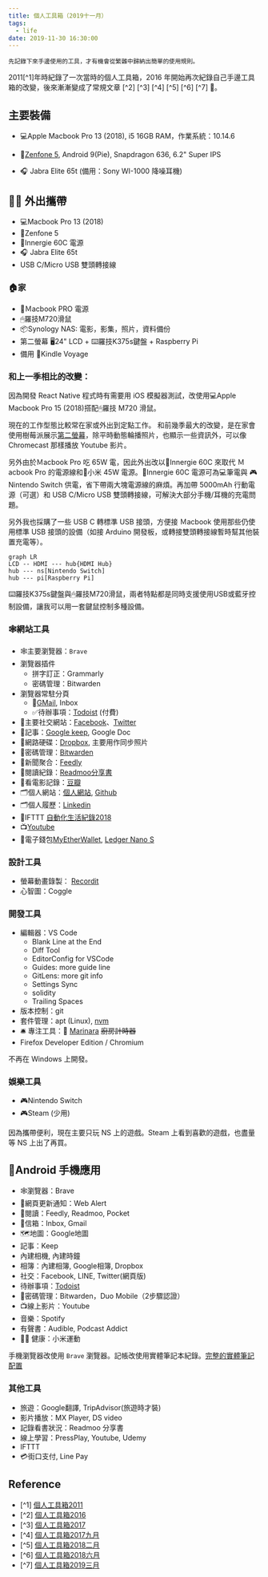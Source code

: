 ```yaml
---
title: 個人工具箱（2019十一月）
tags:
  - life
date: 2019-11-30 16:30:00
---
```


`先記錄下來手邊使用的工具，才有機會從繁雜中歸納出簡單的使用規則。`

2011[^1]年時紀錄了一次當時的個人工具箱，2016 年開始再次紀錄自己手邊工具箱的改變，後來漸漸變成了常規文章 [^2] [^3] [^4] [^5] [^6] [^7] 🤹。

## 主要裝備

* :computer:Apple Macbook Pro 13 (2018), i5 16GB RAM，作業系統：10.14.6

* :iphone:[Zenfone 5](https://www.asus.com/tw/Phone/ZenFone-5-ZE620KL/Tech-Specs/), Android 9(Pie), Snapdragon 636, 6.2" Super IPS

* :headphones: Jabra Elite 65t (備用：Sony WI-1000 降噪耳機)

<!-- truncate -->

## 🚶‍♂️ 外出攜帶

* :computer:Macbook Pro 13 (2018)
* :iphone:Zenfone 5
* :electric_plug:Innergie 60C 電源
* :headphones: Jabra Elite 65t
* USB C/Micro USB 雙頭轉接線

### :house:家

* :electric_plug:Ｍacbook PRO 電源
* 🖱羅技M720滑鼠
* :package:Synology NAS: 電影，影集，照片，資料備份
* 第二螢幕 :desktop_computer:24" LCD + :keyboard:羅技K375s鍵盤 + Raspberry Pi
* 備用 :orange_book:Kindle Voyage

### 和上一季相比的改變：

因為開發 React Native 程式時有需要用 iOS 模擬器測試，改使用:computer:Apple Macbook Pro 15 (2018)搭配🖱羅技 M720 滑鼠。

現在的工作型態比較常在家或外出到定點工作。
和前幾季最大的改變，是在家會使用樹莓派展示[第二螢幕](https://blog.gasolin.idv.tw/2019/11/13/second-screen)，除平時動態輪播照片，也顯示一些資訊外，可以像 Chromecast 那樣播放 Youtube 影片。

另外由於Ｍacbook Pro 吃 65W 電，因此外出改以:electric_plug:Innergie 60C 來取代 Ｍacbook Pro 的電源線和:electric_plug:小米 45W 電源。:electric_plug:Innergie 60C 電源可為:computer:筆電與 🎮Nintendo Switch 供電，省下帶兩大塊電源線的麻煩。再加帶 5000mAh 行動電源（可選）和 USB C/Micro USB 雙頭轉接線，可解決大部分手機/耳機的充電問題。

另外我也採購了一些 USB C 轉標準 USB 接頭，方便接 Ｍacbook 使用那些仍使用標準 USB 接頭的設備（如接 Arduino 開發板，或轉接雙頭轉接線暫時幫其他裝置充電等）。

```mermaid
graph LR
LCD -- HDMI --- hub{HDMI Hub}
hub --- ns[Nintendo Switch]
hub --- pi[Raspberry Pi]
```

:keyboard:羅技K375s鍵盤與🖱羅技M720滑鼠，兩者特點都是同時支援使用USB或藍牙控制設備，讓我可以用一套鍵鼠控制多種設備。

### :spider_web:網站工具

* :spider_web:主要瀏覽器：`Brave`
* 瀏覽器插件
  - 拼字訂正：Grammarly
  - 密碼管理：Bitwarden
* 瀏覽器常駐分頁
  - :email:[GMail](http://mail.google.com/), Inbox
  - ✅待辦事項：[Todoist](https://todoist.com/) (付費)
* :busts_in_silhouette:主要社交網站：[Facebook](http://www.facebook.com/)、[Twitter](https://twitter.com/gasolin)
* :memo:記事：[Google keep](http://keep.google.com/), Google Doc
* :floppy_disk:網路硬碟：[Dropbox](http://www.dropbox.com/), 主要用作同步照片
* 🔑密碼管理：[Bitwarden](https://www.bitwarden.com/)
* :newspaper:新聞聚合：[Feedly](https://feedly.com/)
* :blue_book:閱讀紀錄：[Readmoo分享書](https://share.readmoo.com/mooer/lifaicqb9/bookshelf/gasolin/read)
* :movie_camera:看電影記錄：[豆瓣](http://www.douban.com/)
* :card_index_dividers:個人網站：[個人網站](http://www.gasolin.idv.tw), [Github](https://github.com/gasolin/blog/)
* :card_index_dividers:個人履歷：[Linkedin](https://www.linkedin.com/in/fredglin/)
* :link:IFTTT [自動化生活紀錄2018](https://blog.gasolin.idv.tw/2018/01/26/personal-automation-in-2018/)
* :tv:[Youtube](https://www.youtube.com/)
* :purse:電子錢包[MyEtherWallet](https://www.myetherwallet.com/), [Ledger Nano S](https://blog.gasolin.idv.tw/2017/12/26/setup_ledger_nano_on_linux/)


### 設計工具

* 螢幕動畫錄製： [Recordit](http://www.recordit.co/)
* 心智圖：Coggle

### 開發工具

* 編輯器：VS Code
  - Blank Line at the End
  - Diff Tool
  - EditorConfig for VSCode
  - Guides: more guide line
  - GitLens: more git info
  - Settings Sync
  - solidity
  - Trailing Spaces
* 版本控制：git
* 套件管理：apt (Linux), [nvm](https://github.com/creationix/nvm)
* :bellhop_bell: 專注工具：:tomato: [Marinara](https://chrome.google.com/webstore/detail/marinara-pomodoro%C2%AE-assist/lojgmehidjdhhbmpjfamhpkpodfcodef) ~~廚房計時器~~
* Firefox Developer Edition / Chromium

不再在 Windows 上開發。

### 娛樂工具

* 🎮Nintendo Switch
* 🎮Steam (少用)

因為攜帶便利，現在主要只玩 NS 上的遊戲。Steam 上看到喜歡的遊戲，也盡量等 NS 上出了再買。

## :iphone:Android 手機應用
* :spider_web:瀏覽器：Brave
* :bell:網頁更新通知：Web Alert
* :newspaper:閱讀：Feedly, Readmoo, Pocket
* :email:信箱：Inbox, Gmail
* :world_map:地圖：Google地圖
* 記事：Keep
* 內建相機, 內建時鐘
* 相簿：內建相簿, Google相簿, Dropbox
* 社交：Facebook, LINE, Twitter(網頁版)
* 待辦事項：[Todoist](https://play.google.com/store/apps/details?id=com.todoist)
* :closed_lock_with_key:密碼管理：Bitwarden，Duo Mobile（2步驟認證）
* :tv:線上影片：Youtube
* 音樂：Spotify
* 有聲書：Audible, Podcast Addict
* 🚶‍♂️ 健康：小米運動

手機瀏覽器改使用 `Brave` 瀏覽器。記帳改使用實體筆記本紀錄。[完整的實體筆記配置](https://blog.gasolin.idv.tw/2019/02/23/handbook/)

### 其他工具

* 旅遊：Google翻譯, TripAdvisor(旅遊時才裝)
* 影片播放：MX Player, DS video
* 記錄看書狀況：Readmoo 分享書
* 線上學習：PressPlay, Youtube, Udemy
* IFTTT
* 💳街口支付, Line Pay

## Reference

* [^1] [個人工具箱2011](https://blog.gasolin.idv.tw/2013/01/02/%E5%80%8B%E4%BA%BA%E5%B7%A5%E5%85%B7%E7%AE%B12011/)
* [^2] [個人工具箱2016](https://blog.gasolin.idv.tw/2016/12/19/tooling-in-2016/)
* [^3] [個人工具箱2017](https://blog.gasolin.idv.tw/2017/02/02/tooling-in-2017/)
* [^4] [個人工具箱2017九月](https://blog.gasolin.idv.tw/2017/02/02/tooling-in-2017-sep/)
* [^5] [個人工具箱2018二月](https://blog.gasolin.idv.tw/2018/01/25/tooling-in-2018-feb/)
* [^6] [個人工具箱2018六月](https://blog.gasolin.idv.tw/2018/05/24/tooling-in-2018-jun/)
* [^7] [個人工具箱2019三月](https://blog.gasolin.idv.tw/2018/05/24/tooling-in-2019-Mar/)
